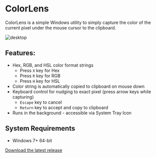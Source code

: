 # ColorLens
ColorLens is a simple Windows utility to simply capture the color of the current pixel under the mouse cursor to the clipboard.

![desktop](https://user-images.githubusercontent.com/2717038/31751100-55e33dde-b449-11e7-94d3-9522c694b33e.png)

## Features:
* Hex, RGB, and HSL color format strings
  * Press `X` key for Hex
  * Press `R` key for RGB
  * Press `H` key for HSL
* Color string is automatically copied to clipboard on mouse down
* Keyboard control for nudging to exact pixel (press arrow keys while capturing)
  * `Escape` key to cancel
  * `Return` key to accept and copy to clipboard
* Runs in the background - accessible via System Tray Icon

## System Requirements
* Windows 7+ 64-bit

[Download the latest release](https://github.com/wesselsga/colorlens/releases/latest)
 


